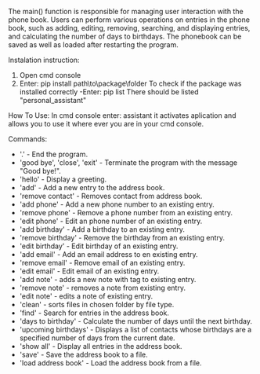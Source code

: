 The main() function is responsible for managing user interaction with the phone book.
    Users can perform various operations on entries in the phone book, such as adding,
    editing, removing, searching, and displaying entries, and calculating the number of 
    days to birthdays. The phonebook can be saved as well as loaded after restarting the 
    program.

Instalation instruction:
1. Open cmd console
2. Enter: pip install path\to\package\folder
   To check if the package was installed correctly 
-Enter: pip list
There should be listed "personal_assistant"

How To Use:
In cmd console enter: assistant
it activates aplication and allows you to use it where ever you are in your cmd console.

Commands:
- '.' - End the program.
- 'good bye', 'close', 'exit' - Terminate the program with the message "Good bye!".
- 'hello' - Display a greeting.
- 'add' - Add a new entry to the address book.
- 'remove contact' - Removes contact from address book.
- 'add phone' - Add a new phone number to an existing entry.
- 'remove phone' - Remove a phone number from an existing entry.
- 'edit phone' - Edit an phone number of an existing entry.
- 'add birthday' - Add a birthday to an existing entry.
- 'remove birthday' - Remove the birthday from an existing entry.
- 'edit birthday' - Edit birthday of an existing entry.
- 'add email' - Add an email address to en existing entry.
- 'remove email' - Remove email of an existing entry.
- 'edit email' - Edit email of an existing entry.
- 'add note' - adds a new note with tag to existing entry.
- 'remove note' - removes a note from existing entry.
- 'edit note' - edits a note of existing entry.
- 'clean' - sorts files in chosen folder by file type.
- 'find' - Search for entries in the address book.
- 'days to birthday' - Calculate the number of days until the next birthday.
- 'upcoming birthdays' - Displays a list of contacts whose birthdays are a specified number of days from the current date.
- 'show all' - Display all entries in the address book.
- 'save' - Save the address book to a file.
- 'load address book' - Load the address book from a file.
